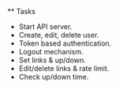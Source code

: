 ** Tasks
* Start API server.
* Create, edit, delete user.
* Token based authentication.
* Logout mechanism.
* Set links & up/down.
* Edit/delete links & rate limit.
* Check up/down time.
